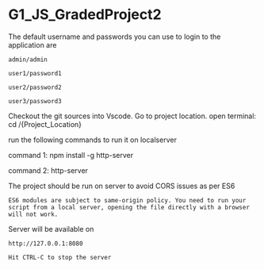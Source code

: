 # G1_JS_GradedProject2

The default username and passwords you can use to login to the application are

    admin/admin

    user1/password1 

    user2/password2 

    user3/password3

Checkout the git sources into Vscode. Go to project location. open terminal: cd /{Project_Location}

run the following commands to run it on localserver

command 1: npm install -g http-server

command 2: http-server

The project should be run on server to avoid CORS issues as per ES6

    ES6 modules are subject to same-origin policy. You need to run your script from a local server, opening the file directly with a browser will not work.


Server will be available on

    http://127.0.0.1:8080

    Hit CTRL-C to stop the server
